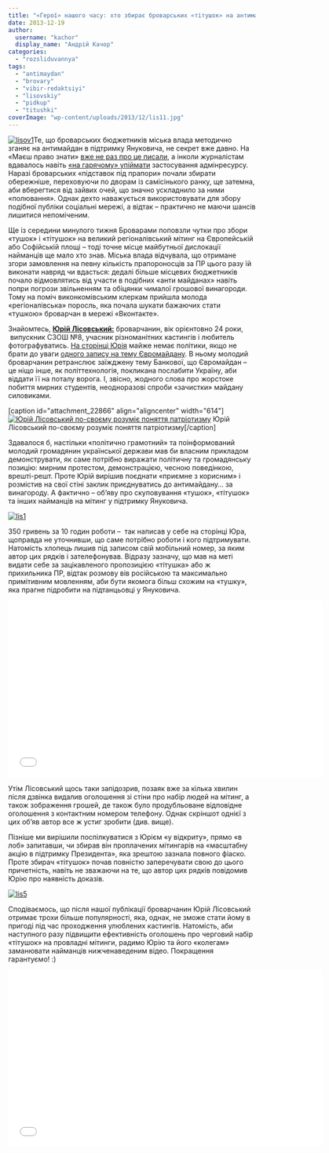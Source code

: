 ```yaml
---
title: "«Герої» нашого часу: хто збирає броварських «тітушок» на антимайдан Партії регіонів - АУДІО"
date: 2013-12-19
author: 
  username: "kachor"
  display_name: "Андрій Качор"
categories: 
  - "rozsliduvannya"
tags: 
  - "antimaydan"
  - "brovary"
  - "vibir-redaktsiyi"
  - "lisovskiy"
  - "pidkup"
  - "titushki"
coverImage: "wp-content/uploads/2013/12/lis11.jpg"
---
```


[![lisov1](https://mpz.brovary.org/wp-content/uploads/2013/12/lisov1.jpg)](https://mpz.brovary.org/wp-content/uploads/2013/12/lisov1.jpg)Те, що броварських бюджетників міська влада методично зганяє на антимайдан в підтримку Януковича, не секрет вже давно. На «Маєш право знати» [вже не раз про це писали](https://mpz.brovary.org/sapozhko-ne-omivay-ruki-v-krovi-brovarchan/), а інколи журналістам вдавалось навіть [«на гарячому» упіймати](https://www.youtube.com/watch?v=RkWlS6urIQA) застосування адмінресурсу. Наразі броварських «підставок під прапори» почали збирати обережніше, переховуючи по дворам із самісінького ранку, ще затемна, аби вберегтися від зайвих очей, що значно ускладнило за ними «полювання». Однак дехто наважується використовувати для збору подібної публіки соціальні мережі, а відтак – практично не маючи шансів лишитися непоміченим.

Ще із середини минулого тижня Броварами поповзли чутки про збори «тушок» і «тітушок» на великий регіоналівський мітинг на Європейській або Софійській площі – тоді точне місце майбутньої дислокації найманців ще мало хто знав. Міська влада відчувала, що отримане згори замовлення на певну кількість прапороносців за ПР цього разу їй виконати навряд чи вдасться: дедалі більше місцевих бюджетників почало відмовлятись від участи в подібних «анти майданах» навіть попри погрози звільненням та обіцянки чималої грошової винагороди. Тому на поміч виконкомівським клеркам прийшла молода «регіоналівська» поросль, яка почала шукати бажаючих стати «тушкою» броварчан в мережі «Вконтакте».

Знайомтесь, [**Юрій Лісовський:**](https://vk.com/yriylisovskiy) броварчанин, вік орієнтовно 24 роки,  випускник СЗОШ №8, учасник різноманітних кастингів і любитель фотографуватись. [На сторінці Юрія](https://vk.com/yriylisovskiy) майже немає політики, якщо не брати до уваги [одного запису на тему Євромайдану](https://vk.com/yriylisovskiy?w=wall59489159_3406%2Fall). В ньому молодий броварчанин ретранслює заїжджену тему Банкової, що Євромайдан – це ніщо інше, як політтехнологія, покликана послабити Україну, аби віддати її на поталу ворога. І, звісно, жодного слова про жорстоке побиття мирних студентів, неодноразові спроби «зачистки» майдану силовиками.

\[caption id="attachment\_22866" align="aligncenter" width="614"\][![Юрій Лісовський по-своєму розуміє поняття патріотизму](https://mpz.brovary.org/wp-content/uploads/2013/12/D0GaeqxKkHw.jpg)](https://mpz.brovary.org/wp-content/uploads/2013/12/D0GaeqxKkHw.jpg) Юрій Лісовський по-своєму розуміє поняття патріотизму\[/caption\]

Здавалося б, настільки «політично грамотний» та поінформований молодий громадянин української держави мав би власним прикладом демонструвати, як саме потрібно виражати політичну та громадянську позицію: мирним протестом, демонстрацією, чесною поведінкою, врешті-решт. Проте Юрій вирішив поєднати «приємне з корисним» і розмістив на свої стіні заклик приєднуватись до антимайдану… за винагороду. А фактично – об’яву про скуповування «тушок», «тітушок» та інших найманців на мітинг у підтримку Януковича.

[![lis1](https://mpz.brovary.org/wp-content/uploads/2013/12/lis1.jpg)](https://mpz.brovary.org/wp-content/uploads/2013/12/lis1.jpg)

350 гривень за 10 годин роботи –  так написав у себе на сторінці Юра, щоправда не уточнивши, що саме потрібно роботи і кого підтримувати. Натомість хлопець лишив під записом свій мобільний номер, за яким автор цих рядків і зателефонував. Відразу зазначу, що мав на меті видати себе за зацікавленого пропозицією «тітушка» або ж прихильника ПР, відтак розмову вів російською та максимально примітивним мовленням, аби бути якомога більш схожим на «тушку», яка прагне підробити на підтанцьовці у Януковича.

<iframe src="//www.youtube.com/embed/L093SF4dnOE" height="360" width="640" allowfullscreen frameborder="0"></iframe>

Утім Лісовський щось таки запідозрив, позаяк вже за кілька хвилин після дзвінка видалив оголошення зі стіни про набір людей на мітинг, а також зображення грошей, де також було продубльоване відповідне оголошення з контактним номером телефону. Однак скріншот однієї з цих об’яв автор все ж устиг зробити (див. вище).

Пізніше ми вирішили поспілкуватися з Юрієм «у відкриту», прямо «в лоб» запитавши, чи збирав він проплачених мітингарів на «масштабну акцію в підтримку Президента», яка зрештою зазнала повного фіаско. Проте збирач «тітушок» почав повністю заперечувати свою до цього причетність, навіть не зважаючи на те, що автор цих рядків повідомив Юрію про наявність доказів.

[![lis5](https://mpz.brovary.org/wp-content/uploads/2013/12/lis5.jpg)](https://mpz.brovary.org/wp-content/uploads/2013/12/lis5.jpg)

Сподіваємось, що після нашої публікації броварчанин Юрій Лісовський отримає трохи більше популярності, яка, однак, не зможе стати йому в пригоді під час проходження улюблених кастингів. Натомість, аби наступного разу підвищити ефективність оголошень про черговий набір «тітушок» на провладні мітинги, радимо Юрію та його «колегам» заманювати найманців нижченаведеним відео. Покращення гарантуємо! :)

<iframe src="//www.youtube.com/embed/1ODVi4FICc4" height="360" width="640" allowfullscreen frameborder="0"></iframe>
